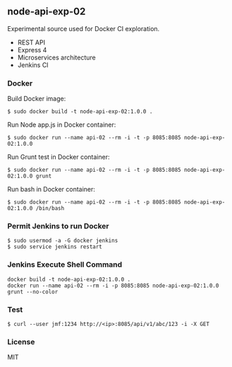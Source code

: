 ## node-api-exp-02 ##

  Experimental source used for Docker CI exploration.

  * REST API
  * Express 4
  * Microservices architecture
  * Jenkins CI

### Docker ###

Build Docker image:

    $ sudo docker build -t node-api-exp-02:1.0.0 .

Run Node app.js in Docker container:

    $ sudo docker run --name api-02 --rm -i -t -p 8085:8085 node-api-exp-02:1.0.0

Run Grunt test in Docker container:

    $ sudo docker run --name api-02 --rm -i -t -p 8085:8085 node-api-exp-02:1.0.0 grunt

Run bash in Docker container:

    $ sudo docker run --name api-02 --rm -i -t -p 8085:8085 node-api-exp-02:1.0.0 /bin/bash

### Permit Jenkins to run Docker ###

    $ sudo usermod -a -G docker jenkins
    $ sudo service jenkins restart

### Jenkins Execute Shell Command ###

    docker build -t node-api-exp-02:1.0.0 .
    docker run --name api-02 --rm -i -p 8085:8085 node-api-exp-02:1.0.0 grunt --no-color

### Test ###

    $ curl --user jmf:1234 http://<ip>:8085/api/v1/abc/123 -i -X GET

### License ###

  MIT
